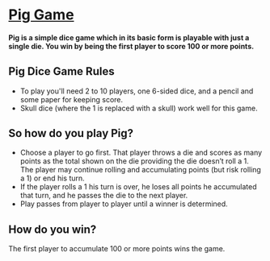 # [Pig Game](https://arzookhann.github.io/Pig-Game/)
#### Pig is a simple dice game which in its basic form is playable with just a single die. You win by being the first player to score 100 or more points.

## Pig Dice Game Rules
* To play you'll need 2 to 10 players, one 6-sided dice, and a pencil and some paper for keeping score.
* Skull dice (where the 1 is replaced with a skull) work well for this game.

## So how do you play Pig?
* Choose a player to go first. That player throws a die and scores as many points as the total shown on the die providing the die doesn’t roll a 1. The player may continue rolling and accumulating points (but risk rolling a 1) or end his turn.
* If the player rolls a 1 his turn is over, he loses all points he accumulated that turn, and he passes the die to the next player.
* Play passes from player to player until a winner is determined.

## How do you win?
The first player to accumulate 100 or more points wins the game.
